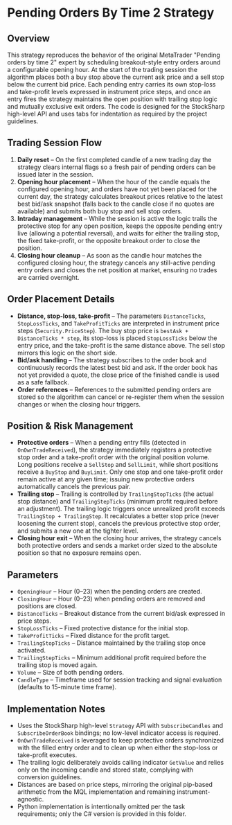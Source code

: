 # Pending Orders By Time 2 Strategy

## Overview
This strategy reproduces the behavior of the original MetaTrader "Pending orders by time 2" expert by scheduling breakout-style entry orders around a configurable opening hour. At the start of the trading session the algorithm places both a buy stop above the current ask price and a sell stop below the current bid price. Each pending entry carries its own stop-loss and take-profit levels expressed in instrument price steps, and once an entry fires the strategy maintains the open position with trailing stop logic and mutually exclusive exit orders. The code is designed for the StockSharp high-level API and uses tabs for indentation as required by the project guidelines.

## Trading Session Flow
1. **Daily reset** – On the first completed candle of a new trading day the strategy clears internal flags so a fresh pair of pending orders can be issued later in the session.
2. **Opening hour placement** – When the hour of the candle equals the configured opening hour, and orders have not yet been placed for the current day, the strategy calculates breakout prices relative to the latest best bid/ask snapshot (falls back to the candle close if no quotes are available) and submits both buy stop and sell stop orders.
3. **Intraday management** – While the session is active the logic trails the protective stop for any open position, keeps the opposite pending entry live (allowing a potential reversal), and waits for either the trailing stop, the fixed take-profit, or the opposite breakout order to close the position.
4. **Closing hour cleanup** – As soon as the candle hour matches the configured closing hour, the strategy cancels any still-active pending entry orders and closes the net position at market, ensuring no trades are carried overnight.

## Order Placement Details
- **Distance, stop-loss, take-profit** – The parameters `DistanceTicks`, `StopLossTicks`, and `TakeProfitTicks` are interpreted in instrument price steps (`Security.PriceStep`). The buy stop price is `bestAsk + DistanceTicks * step`, its stop-loss is placed `StopLossTicks` below the entry price, and the take-profit is the same distance above. The sell stop mirrors this logic on the short side.
- **Bid/ask handling** – The strategy subscribes to the order book and continuously records the latest best bid and ask. If the order book has not yet provided a quote, the close price of the finished candle is used as a safe fallback.
- **Order references** – References to the submitted pending orders are stored so the algorithm can cancel or re-register them when the session changes or when the closing hour triggers.

## Position & Risk Management
- **Protective orders** – When a pending entry fills (detected in `OnOwnTradeReceived`), the strategy immediately registers a protective stop order and a take-profit order with the original position volume. Long positions receive a `SellStop` and `SellLimit`, while short positions receive a `BuyStop` and `BuyLimit`. Only one stop and one take-profit order remain active at any given time; issuing new protective orders automatically cancels the previous pair.
- **Trailing stop** – Trailing is controlled by `TrailingStopTicks` (the actual stop distance) and `TrailingStepTicks` (minimum profit required before an adjustment). The trailing logic triggers once unrealized profit exceeds `TrailingStop + TrailingStep`. It recalculates a better stop price (never loosening the current stop), cancels the previous protective stop order, and submits a new one at the tighter level.
- **Closing hour exit** – When the closing hour arrives, the strategy cancels both protective orders and sends a market order sized to the absolute position so that no exposure remains open.

## Parameters
- `OpeningHour` – Hour (0–23) when the pending orders are created.
- `ClosingHour` – Hour (0–23) when pending orders are removed and positions are closed.
- `DistanceTicks` – Breakout distance from the current bid/ask expressed in price steps.
- `StopLossTicks` – Fixed protective distance for the initial stop.
- `TakeProfitTicks` – Fixed distance for the profit target.
- `TrailingStopTicks` – Distance maintained by the trailing stop once activated.
- `TrailingStepTicks` – Minimum additional profit required before the trailing stop is moved again.
- `Volume` – Size of both pending orders.
- `CandleType` – Timeframe used for session tracking and signal evaluation (defaults to 15-minute time frame).

## Implementation Notes
- Uses the StockSharp high-level `Strategy` API with `SubscribeCandles` and `SubscribeOrderBook` bindings; no low-level indicator access is required.
- `OnOwnTradeReceived` is leveraged to keep protective orders synchronized with the filled entry order and to clean up when either the stop-loss or take-profit executes.
- The trailing logic deliberately avoids calling indicator `GetValue` and relies only on the incoming candle and stored state, complying with conversion guidelines.
- Distances are based on price steps, mirroring the original pip-based arithmetic from the MQL implementation and remaining instrument-agnostic.
- Python implementation is intentionally omitted per the task requirements; only the C# version is provided in this folder.

